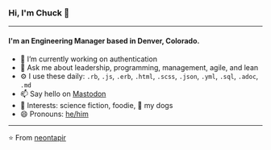 <!--
**neontapir/neontapir** is a ✨ _special_ ✨ repository because its `README.md` (this file) appears on your GitHub profile.

Here are some ideas to get you started:

- 🔭 I’m currently working on ...
- 🌱 I’m currently learning ...
- 👯 I’m looking to collaborate on ...
- 🤔 I’m looking for help with ...
- 💬 Ask me about ...
- 📫 How to reach me: ...
- 😄 Pronouns: ...
- ⚡ Fun fact: ...
-->

### Hi, I'm Chuck 👋
---

#### I'm an Engineering Manager based in Denver, Colorado.

- 🔭 I’m currently working on authentication
- 💬 Ask me about leadership, programming, management, agile, and lean
- ⚙️ I use these daily: `.rb`, `.js`, `.erb`, `.html`, `.scss`, `.json`, `.yml`, `.sql`, `.adoc`, `.md`
- 📫 Say hello on [Mastodon](https://ruby.social/@neontapir)
- 💜 Interests: science fiction, foodie, 🐶 my dogs
- 😄 Pronouns: [he/him](http://pronouns.org/he)

---

⭐️ From [neontapir](https://github.com/neontapir)
